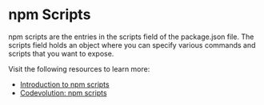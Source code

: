 # npm Scripts

npm scripts are the entries in the scripts field of the package.json file. The scripts field holds an object where you can specify various commands and scripts that you want to expose.

Visit the following resources to learn more:

- [Introduction to npm scripts](https://www.geeksforgeeks.org/introduction-to-npm-scripts/)
- [Codevolution: npm scripts](https://www.youtube.com/watch?v=hHt3oVk3XVk)

